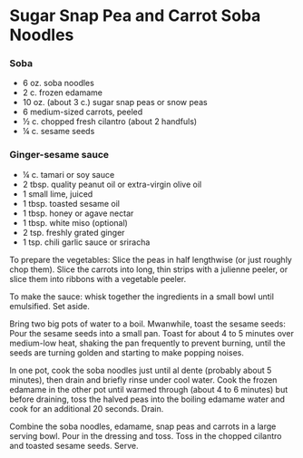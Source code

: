 # Sugar Snap Pea and Carrot Soba Noodles

### Soba

- 6 oz. soba noodles
- 2 c. frozen edamame
- 10 oz. (about 3 c.) sugar snap peas or snow peas
- 6 medium-sized carrots, peeled
- ½ c. chopped fresh cilantro (about 2 handfuls)
- ¼ c. sesame seeds

### Ginger-sesame sauce

- ¼ c. tamari or soy sauce
- 2 tbsp. quality peanut oil or extra-virgin olive oil
- 1 small lime, juiced
- 1 tbsp. toasted sesame oil
- 1 tbsp. honey or agave nectar
- 1 tbsp. white miso (optional)
- 2 tsp. freshly grated ginger
- 1 tsp. chili garlic sauce or sriracha

To prepare the vegetables: Slice the peas in half lengthwise (or just roughly
chop them). Slice the carrots into long, thin strips with a julienne peeler, or
slice them into ribbons with a vegetable peeler.

To make the sauce: whisk together the ingredients in a small bowl until
emulsified. Set aside.

Bring two big pots of water to a boil. Mwanwhile, toast the sesame seeds: Pour
the sesame seeds into a small pan. Toast for about 4 to 5 minutes over
medium-low heat, shaking the pan frequently to prevent burning, until the seeds
are turning golden and starting to make popping noises.

In one pot, cook the soba noodles just until al dente (probably about 5
minutes), then drain and briefly rinse under cool water. Cook the frozen edamame
in the other pot until warmed through (about 4 to 6 minutes) but before
draining, toss the halved peas into the boiling edamame water and cook for an
additional 20 seconds. Drain.

Combine the soba noodles, edamame, snap peas and carrots in a large serving
bowl. Pour in the dressing and toss. Toss in the chopped cilantro and toasted
sesame seeds. Serve.
